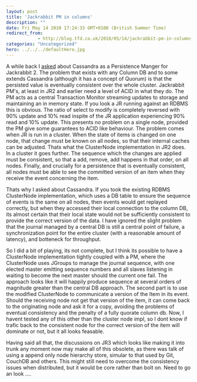 ```yaml
---
layout: post
title: 'Jackrabbit PM in columns'
description: ""
date: Fri May 14 2010 17:24:33 GMT+0100 (British Summer Time)
redirect_from: 
            - http://blog.tfd.co.uk/2010/05/14/jackrabbit-pm-in-columns/
categories: "Uncategorized"
hero: ../../../defaultHero.jpg
---
```

A while back I [asked](http://www.mail-archive.com/users@jackrabbit.apache.org/msg14250.html) about Cassandra as a Persistence Manger for Jackrabbit 2. The problem that exists with any Column DB and to some extends Cassandra (although it has a concept of Quorum) is that the persisted value is eventually consistent over the whole cluster. Jackrabbit PM's, at least in JR2 and earlier need a level of ACID in what they do. The PM acts as a central Transaction Monitor streaming updates to storage and maintaining an in memory state. If you look a JR running against an RDBMS this is obvious. The ratio of select to modify is completely reversed with 90% update and 10% read inspite of the JR application experiencing 90% read and 10% update. This presents no problem on a single node, provided the PM give some guarantees to ACID like behaviour. The problem comes when JR is run in a cluster. When the state of items is changed on one node, that change must be known on all nodes, so that their internal caches can be adjusted. Thats what the ClusterNode implementation in JR2 does. In a cluster it goes further. The sequence which the changes are applied must be consistent, so that a add, remove, add happens in that order, on all nodes. Finally, and crucially for a persistence that is eventually consistent, all nodes must be able to see the committed version of an item when they receive the event concerning the item.

Thats why I asked about Cassandra. If you took the existing RDBMS ClusterNode implementation, which uses a DB table to ensure the sequence of events is the same on all nodes, then events would get replayed correctly, but when they accessed their local connection to the column DB, its almost certain that their local state would not be sufficiently consistent to provide the correct version of the data. I have ignored the slight problem that the journal managed by a central DB is still a central point of failure, a synchronization point for the entire cluster (with a reasonable amount of latency), and botteneck for throughput.

So I did a bit of playing, its not complete, but I think its possible to have a ClusterNode implementation tightly coupled with a PM, where the ClusterNode uses JGroups to manage the journal sequence, with one elected master emitting sequence numbers and all slaves listening in waiting to become the next master should the current one fail. The approach looks like it will happily produce sequence at several orders of magnitude greater than the central DB approach. The second part is to use the modified ClusterNode to communicate a version of the Item in its event. Should the receiving node not get that version of the item, it can come back to the originating node and ask it for a copy, avoiding the problems of eventual consistency and the penalty of a fully quorate column db. Now, I havent tested any of this other than the cluster node impl, so I dont know if trafic back to the consistent node for the correct version of the item will dominate or not, but it all looks feasable.

Having said all that, the discussions on JR3 which looks like making it into trunk any moment now may make all of this obsolete, as there was talk of using a append only node hierarchy store, simular to that used by Git, CouchDB and others. This might still need to overcome the consistency issues when distributed, but it would be core rather than bolt on. Need to go an look ....
